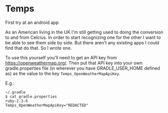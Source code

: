 # Temps
First try at an android app

As an American living in the UK I'm still getting used to doing the conversion to and from Celcius.  In order to start
recognizing one for the other I want to be able to see them side by side.  But there aren't any existing apps I could
find that do that.  So I wrote one.

To use this yourself you'll need to get an API key from https://openweathermap.org/.  Then put that API key into
your own gradle.properties file (in wherever you have GRADLE_USER_HOME defined as) as the value to the key `Temps_OpenWeatherMapApiKey`.

E.g.:

```
~/.gradle
$ cat gradle.properties                                                                                                                                      ruby-2.3.6
Temps_OpenWeatherMapApiKey="REDACTED"
```
